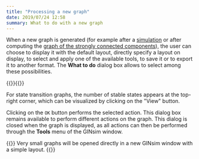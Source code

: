 ```yaml
---
title: "Processing a new graph"
date: 2019/07/24 12:58
summary: What to do with a new graph
---
```



When a new graph is generated (for example after a [simulation](../../simulation)
or after computing the [graph of the strongly connected components](../../analyse_tg/scc/)),
the user can choose to display it with the default layout, directly specify a layout on display,
to select and apply one of the available tools, to save it or to export it to another format.
The **What to do** dialog box allows to select among these possibilities.

{{<fig src="whattodo.png" title="The Processing the New Grah dialog box">}}{{</fig>}}

For state transition graphs, the number of stable states appears at the top-right
corner, which can be visualized by clicking on the "View" button.


Clicking on the ``OK`` button performs the selected action. This dialog box remains
available to perform different actions on the graph. This dialog is closed when
the graph is displayed, as all actions can then be performed through the
**Tools** menu of the GINsim window.


{{<notice>}}
Very small graphs will be opened directly in a new GINsim window with a simple layout.
{{</notice>}}

